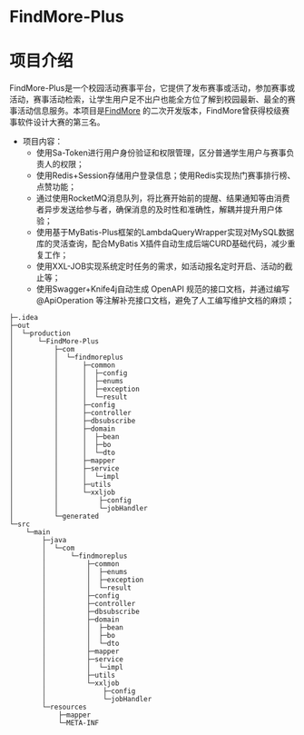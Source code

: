 # FindMore-Plus
# 项目介绍
FindMore-Plus是一个校园活动赛事平台，它提供了发布赛事或活动，参加赛事或活动，赛事活动检索，让学生用户足不出户也能全方位了解到校园最新、最全的赛事活动信息服务。本项目是[FindMore](https://gitee.com/weir13/rs) 的二次开发版本，FindMore曾获得校级赛事软件设计大赛的第三名。
- 项目内容：
  - 使用Sa-Token进行用户身份验证和权限管理，区分普通学生用户与赛事负责人的权限；
  - 使用Redis+Session存储用户登录信息；使用Redis实现热门赛事排行榜、点赞功能；
  - 通过使用RocketMQ消息队列，将比赛开始前的提醒、结果通知等由消费者异步发送给参与者，确保消息的及时性和准确性，解耦并提升用户体验；
  - 使用基于MyBatis-Plus框架的LambdaQueryWrapper实现对MySQL数据库的灵活查询，配合MyBatis X插件自动生成后端CURD基础代码，减少重复工作；
  - 使用XXL-JOB实现系统定时任务的需求，如活动报名定时开启、活动的截止等；
  - 使用Swagger+Knife4j自动生成  OpenAPI  规范的接口文档，并通过编写 @ApiOperation 等注解补充接口文档，避免了人工编写维护文档的麻烦；
```
├─.idea
├─out
│  └─production
│      └─FindMore-Plus
│          ├─com
│          │  └─findmoreplus
│          │      ├─common
│          │      │  ├─config
│          │      │  ├─enums
│          │      │  ├─exception
│          │      │  └─result
│          │      ├─config
│          │      ├─controller
│          │      ├─dbsubscribe
│          │      ├─domain
│          │      │  ├─bean
│          │      │  ├─bo
│          │      │  └─dto
│          │      ├─mapper
│          │      ├─service
│          │      │  └─impl
│          │      ├─utils
│          │      └─xxljob
│          │          ├─config
│          │          └─jobHandler
│          └─generated
└─src
    └─main
        ├─java
        │  └─com
        │      └─findmoreplus
        │          ├─common
        │          │  ├─enums
        │          │  ├─exception
        │          │  └─result
        │          ├─config
        │          ├─controller
        │          ├─dbsubscribe
        │          ├─domain
        │          │  ├─bean
        │          │  ├─bo
        │          │  └─dto
        │          ├─mapper
        │          ├─service
        │          │  └─impl
        │          ├─utils
        │          └─xxljob
        │              ├─config
        │              └─jobHandler
        └─resources
            ├─mapper
            └─META-INF
```
